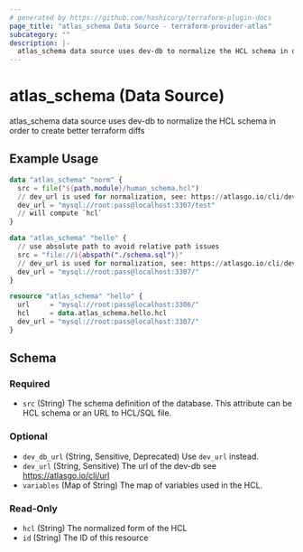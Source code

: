 ```yaml
---
# generated by https://github.com/hashicorp/terraform-plugin-docs
page_title: "atlas_schema Data Source - terraform-provider-atlas"
subcategory: ""
description: |-
  atlas_schema data source uses dev-db to normalize the HCL schema in order to create better terraform diffs
---
```


# atlas_schema (Data Source)

atlas_schema data source uses dev-db to normalize the HCL schema in order to create better terraform diffs

## Example Usage

```terraform
data "atlas_schema" "norm" {
  src = file("${path.module}/human_schema.hcl")
  // dev_url is used for normalization, see: https://atlasgo.io/cli/dev-database.
  dev_url = "mysql://root:pass@localhost:3307/test"
  // will compute `hcl`
}

data "atlas_schema" "hello" {
  // use absolute path to avoid relative path issues
  src = "file://${abspath("./schema.sql")}"
  // dev_url is used for normalization, see: https://atlasgo.io/cli/dev-database.
  dev_url = "mysql://root:pass@localhost:3307/"
}

resource "atlas_schema" "hello" {
  url     = "mysql://root:pass@localhost:3306/"
  hcl     = data.atlas_schema.hello.hcl
  dev_url = "mysql://root:pass@localhost:3307/"
}
```

<!-- schema generated by tfplugindocs -->
## Schema

### Required

- `src` (String) The schema definition of the database. This attribute can be HCL schema or an URL to HCL/SQL file.

### Optional

- `dev_db_url` (String, Sensitive, Deprecated) Use `dev_url` instead.
- `dev_url` (String, Sensitive) The url of the dev-db see https://atlasgo.io/cli/url
- `variables` (Map of String) The map of variables used in the HCL.

### Read-Only

- `hcl` (String) The normalized form of the HCL
- `id` (String) The ID of this resource


